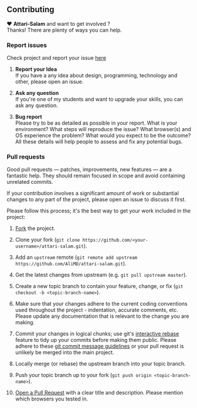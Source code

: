## Contributing
♥ **Attari-Salam** and want to get involved ?  
Thanks! There are plenty of ways you can help.  

### Report issues
Check project and report your issue [here](https://github.com/AliMD/attari-salam/issues)    

1. **Report your Idea**  
  If you have a any idea about design, programming, technology and other, please open an issue.
  
1. **Ask any question**  
  If you're one of my students and want to upgrade your skills, you can ask any question.  
  
1. **Bug report**  
  Please try to be as detailed as possible in your report. What is your environment?
  What steps will reproduce the issue? What browser(s) and OS experience the problem?
  What would you expect to be the outcome?
  All these details will help people to assess and fix any potential bugs.


### Pull requests  

Good pull requests — patches, improvements, new features — are a fantastic
help. They should remain focused in scope and avoid containing unrelated commits.

If your contribution involves a significant amount of work or substantial
changes to any part of the project, please open an issue to discuss it first.

Please follow this process; it's the best way to get your work included in the project:

1. [Fork](http://help.github.com/fork-a-repo/) the project.

2. Clone your fork (`git clone
   https://github.com/<your-username>/attari-salam.git`).

3. Add an `upstream` remote (`git remote add upstream
   https://github.com/AliMD/attari-salam.git`).

4. Get the latest changes from upstream (e.g. `git pull upstream master`).

5. Create a new topic branch to contain your feature, change, or fix (`git checkout -b <topic-branch-name>`).

6. Make sure that your changes adhere to the current coding conventions used throughout the project - indentation, accurate comments, etc.
   Please update any documentation that is relevant to the change you are making.

7. Commit your changes in logical chunks; use git's [interactive rebase](https://help.github.com/articles/interactive-rebase) feature to tidy
   up your commits before making them public. Please adhere to these [git commit message guidelines](http://tbaggery.com/2008/04/19/a-note-about-git-commit-messages.html)
   or your pull request is unlikely be merged into the main project.

8. Locally merge (or rebase) the upstream branch into your topic branch.

9. Push your topic branch up to your fork (`git push origin <topic-branch-name>`).

10. [Open a Pull Request](http://help.github.com/send-pull-requests/) with a clear title and description. Please mention which browsers you tested in.
